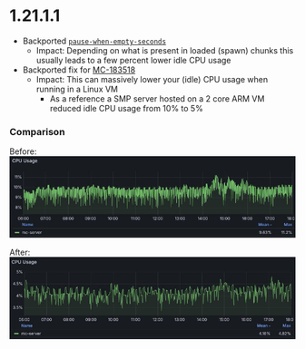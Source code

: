 # 1.21.1.1

* Backported [``pause-when-empty-seconds``](https://minecraft.wiki/w/Server.properties)
  * Impact: Depending on what is present in loaded (spawn) chunks this usually leads to a few percent lower idle CPU usage
* Backported fix for [MC-183518](https://bugs.mojang.com/browse/MC-183518)
  * Impact: This can massively lower your (idle) CPU usage when running in a Linux VM
    * As a reference a SMP server hosted on a 2 core ARM VM reduced idle CPU usage from 10% to 5%

### Comparison
Before:
![](./assets/1.21.1_Before_Without.jpg)

After:
![](./assets/1.21.1_After_With.jpg)
